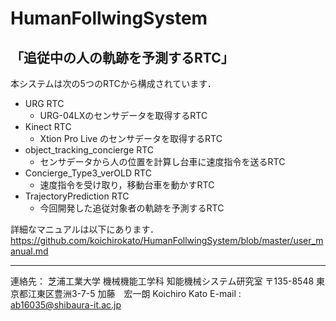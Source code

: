 <h1>HumanFollwingSystem</h1> 

<h2>「追従中の人の軌跡を予測するRTC」</h2>
  
本システムは次の5つのRTCから構成されています．  

- URG RTC
  - URG-04LXのセンサデータを取得するRTC
- Kinect RTC
  - Xtion Pro Live のセンサデータを取得するRTC
- object_tracking_concierge RTC
  - センサデータから人の位置を計算し台車に速度指令を送るRTC
- Concierge_Type3_verOLD RTC
  - 速度指令を受け取り，移動台車を動かすRTC
- TrajectoryPrediction RTC
  - 今回開発した追従対象者の軌跡を予測するRTC

詳細なマニュアルは以下にあります．
https://github.com/koichirokato/HumanFollwingSystem/blob/master/user_manual.md


****
連絡先：
芝浦工業大学 機械機能工学科 知能機械システム研究室
〒135-8548 東京都江東区豊洲3-7-5
加藤　宏一朗 Koichiro Kato
E-mail : ab16035@shibaura-it.ac.jp

